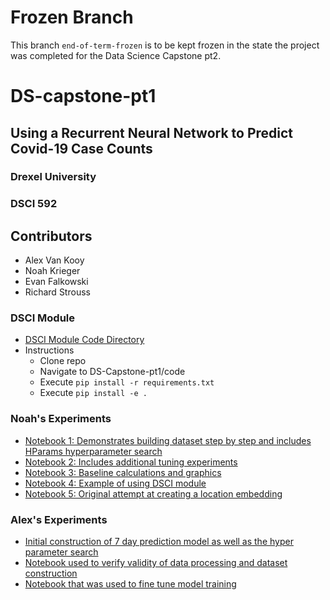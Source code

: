 # Frozen Branch
This branch `end-of-term-frozen` is to be kept frozen in the state the project was completed for the Data Science Capstone pt2.






# DS-capstone-pt1
## Using a Recurrent Neural Network to Predict Covid-19 Case Counts
### Drexel University
### DSCI 592

## Contributors

- Alex Van Kooy
- Noah Krieger
- Evan Falkowski
- Richard Strouss

### DSCI Module
- [DSCI Module Code Directory](./code)
- Instructions
  - Clone repo
  - Navigate to DS-Capstone-pt1/code
  - Execute `pip install -r requirements.txt` 
  - Execute `pip install -e .`

### Noah's Experiments

- [Notebook 1: Demonstrates building dataset step by step and includes HParams hyperparameter search](./experiments/noah/discovery.ipynb)
- [Notebook 2: Includes additional tuning experiments](./experiments/noah/discovery-2.ipynb)
- [Notebook 3: Baseline calculations and graphics](./experiments/noah/baseline.ipynb)
- [Notebook 4: Example of using DSCI module](./experiments/noah/discovery-mod.ipynb)
- [Notebook 5: Original attempt at creating a location embedding](./experiments/noah/location_embedding.ipynb)



### Alex's Experiments ###

- [Initial construction of 7  day prediction model as well as the hyper parameter search](./experiments/avk/avk_discovery.ipynb)
- [Notebook used to verify validity of data processing and dataset construction](./experiments/avk/avk_discovery_verification.ipynb)
- [Notebook that was used to fine tune model training](./experiments/avk/training_models.ipynb)